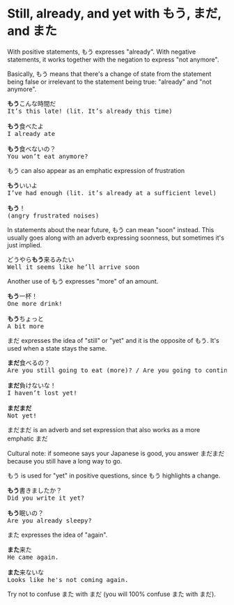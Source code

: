 # Still, already, and yet with もう, まだ, and また

With positive statements, もう expresses "already". With negative statements, it works together with the negation to express "not anymore".

Basically, もう means that there's a change of state from the statement being false or irrelevant to the statement being true: "already" and "not anymore".

<pre>
<b>もう</b>こんな時間だ
It’s this late! (lit. It’s already this time)

<b>もう</b>食べたよ
I already ate

<b>もう</b>食べないの？
You won’t eat anymore?
</pre>

もう can also appear as an emphatic expression of frustration

<pre>
<b>もう</b>いいよ
I’ve had enough (lit. it’s already at a sufficient level)

<b>もう</b>！
(angry frustrated noises)
</pre>

In statements about the near future, もう can mean "soon" instead. This usually goes along with an adverb expressing soonness, but sometimes it's just implied.

<pre>
どうやら<b>もう</b>来るみたい
Well it seems like he’ll arrive soon
</pre>

Another use of もう expresses "more" of an amount.

<pre>
<b>もう</b>一杯！
One more drink!

<b>もう</b>ちょっと
A bit more
</pre>

まだ expresses the idea of "still" or "yet" and it is the opposite of もう. It's used when a state stays the same.

<pre>
<b>まだ</b>食べるの？
Are you still going to eat (more)? / Are you going to continue eating?

<b>まだ</b>負けないな！
I haven’t lost yet!

<b>まだまだ</b>
Not yet!
</pre>

まだまだ is an adverb and set expression that also works as a more emphatic まだ

<div class="warning">
Cultural note: if someone says your Japanese is good, you answer まだまだ because you still have a long way to go.
</div>

もう is used for "yet" in positive questions, since もう highlights a change.

<pre>
<b>もう</b>書きましたか？
Did you write it yet?

<b>もう</b>眠いの？
Are you already sleepy?
</pre>

また expresses the idea of "again". 

<pre>
<b>また</b>来た
He came again.

<b>また</b>来ないな
Looks like he's not coming again.
</pre>

<div class="warning">
Try not to confuse また with まだ (you will 100% confuse また with まだ).
</div>